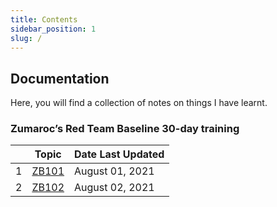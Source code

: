 ```yaml
---
title: Contents
sidebar_position: 1
slug: /
---
```



## Documentation

Here, you will find a collection of notes on things I have learnt.

### Zumaroc’s Red Team Baseline 30-day training

<div class="contentTableContainer">

|     | Topic                          | Date Last Updated |
| --- | ------------------------------ | ----------------- |
| 1   | [ZB101](Zumarocs-30day-Training/ZB101)    | August 01, 2021 |
| 2   | [ZB102](Zumarocs-30day-Training/ZB102)    | August 02, 2021 |

</div>
